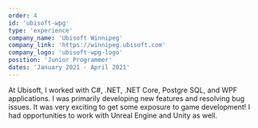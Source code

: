 ```yaml
---
order: 4
id: 'ubisoft-wpg'
type: 'experience'
company_name: 'Ubisoft Winnipeg'
company_link: 'https://winnipeg.ubisoft.com'
company_logo: 'ubisoft-wpg-logo'
position: 'Junior Programmer'
dates: 'January 2021 - April 2021'
---
```


At Ubisoft, I worked with C#, .NET, .NET Core, Postgre SQL, and WPF applications. I was primarily developing new features and resolving bug issues. It was very exciting to get some exposure to game development! I had opportunities to work with Unreal Engine and Unity as well.
